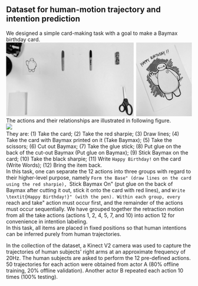 ## Dataset for human-motion trajectory and intention prediction
We designed a simple card-making task with a goal to make a Baymax birthday card. 
<img src="https://github.com/intelligent-control-lab/Intent_Traj_Prediction/raw/master/demo/setup_card.png" width="600" >  
The actions and their relationships are illustrated in following figure.   
<img src="https://github.com/intelligent-control-lab/Intent_Traj_Prediction/raw/master/demo/Action_Relations.jpg" width="400" >  
They are: (1) Take the card; (2) Take the red sharpie; (3) Draw lines; (4) Take the card with Baymax printed on it (Take Baymax); (5) Take the scissors; (6) Cut out Baymax; (7) Take the glue stick; (8) Put glue on the back of the cut-out Baymax (Put glue on Baymax); (9) Stick Baymax on the card; (10) Take the black sharpie; (11) Write ``Happy Birthday!`` on the card (Write Words); (12) Bring the item back.  
In this task, one can separate the 12 actions into three groups with regard to their higher-level purpose, namely ``Form the Base" (draw lines on the card using the red sharpie), ``Stick Baymax On" (put glue on the back of Baymax after cutting it out, stick it onto the card with red lines), and ``Write \textit{Happy Birthday!}" (with the pen). Within each group, every ``reach and take" action must occur first, and the remainder of the actions must occur sequentially. 
We have grouped together the retraction motion from all the take actions (actions 1, 2, 4, 5, 7, and 10) into action 12 for convenience in intention labeling.  
In this task, all items are placed in fixed positions so that human intentions can be inferred purely from human trajectories.

In the collection of the dataset, a Kinect V2 camera was used to capture the trajectories of human subjects' right arms at an approximate frequency of 20Hz. The human subjects are asked to perform the 12 pre-defined actions. 50 trajectories for each action were obtained from actor A (80\% offline training, 20\% offline validation). Another actor B repeated each action 10 times (100\% testing). 
